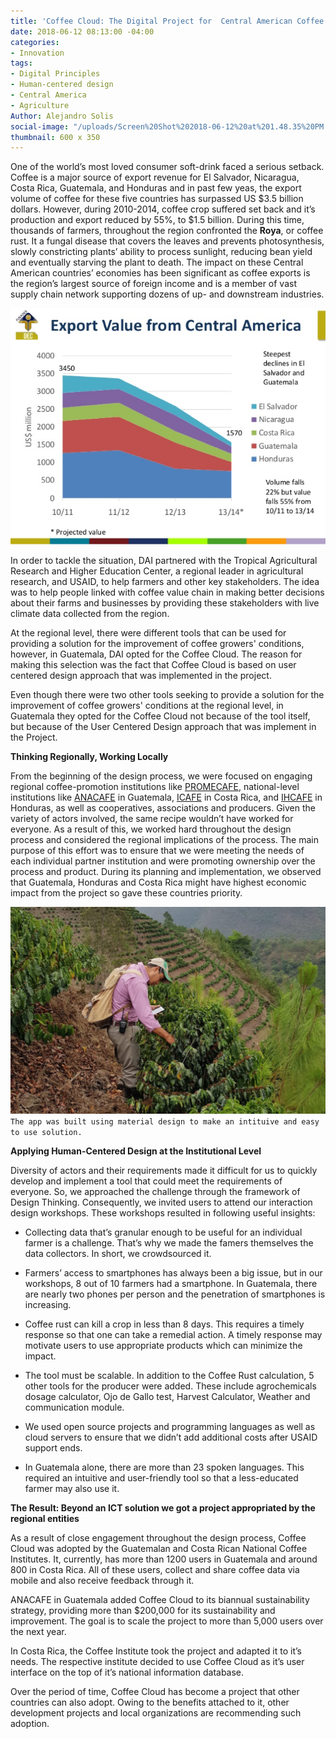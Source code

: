 ```yaml
---
title: 'Coffee Cloud: The Digital Project for  Central American Coffee Growers'
date: 2018-06-12 08:13:00 -04:00
categories:
- Innovation
tags:
- Digital Principles
- Human-centered design
- Central America
- Agriculture
Author: Alejandro Solis
social-image: "/uploads/Screen%20Shot%202018-06-12%20at%201.48.35%20PM.png"
thumbnail: 600 x 350
---
```


One of the world’s most loved consumer soft-drink faced a serious setback. Coffee is a major source of export revenue for El Salvador, Nicaragua, Costa Rica, Guatemala, and Honduras and in past few yeas, the export volume of coffee for these five countries has surpassed US $3.5 billion dollars. However, during 2010-2014, coffee crop suffered set back and it’s production and export reduced by 55%, to $1.5 billion. During this time, thousands of farmers, throughout the region confronted the **Roya**, or coffee rust. It a fungal disease that covers the leaves and prevents photosynthesis, slowly constricting plants’ ability to process sunlight, reducing bean yield and eventually starving the plant to death. The impact on these Central American countries’ economies has been significant as coffee exports is the region’s largest source of foreign income and is a member of vast supply chain network supporting dozens of up- and downstream industries.

<!--more-->
![chart-export.png](/uploads/chart-export.png)

In order to tackle the situation, DAI partnered with the Tropical Agricultural Research and Higher Education Center, a regional leader in agricultural research, and USAID, to help farmers and other key stakeholders. The idea was to help people linked with coffee value chain in making better decisions about their farms and businesses by providing these stakeholders with live climate data collected from the region.

At the regional level, there were different tools that can be used for providing a solution for the improvement of coffee growers' conditions, however, in Guatemala, DAI opted for the Coffee Cloud. The reason for making this selection was the fact that Coffee Cloud is based on user centered design approach that was implemented in the project.

Even though there were two other tools seeking to provide a solution for the improvement of coffee growers' conditions at the regional level, in Guatemala they opted for the Coffee Cloud not because of the tool itself, but because of the User Centered Design approach that was implement in the Project.

**Thinking Regionally, Working Locally**

From the beginning of the design process, we were focused on engaging regional coffee-promotion institutions like [PROMECAFE](http://promecafe.net/), national-level institutions like [ANACAFE](http://www.anacafe.org) in Guatemala, [ICAFE](http://www.icafe.cr) in Costa Rica, and [IHCAFE](http://www.ihcafe.hn/) in Honduras, as well as cooperatives, associations and producers. Given the variety of actors involved, the same recipe wouldn’t have worked for everyone. As a result of this, we worked hard throughout the design process and considered the regional implications of the process. The main purpose of this effort was to ensure that we were meeting the needs of each individual partner institution and were promoting ownership over the process and product. During its planning and implementation, we observed that Guatemala, Honduras and Costa Rica might have highest economic impact from the project so gave these countries priority.

![5b2023af0e6f1a4882993938.png](/uploads/5b2023af0e6f1a4882993938.png)
`The app was built using material design to make an intituive and easy to use solution.`

**Applying Human-Centered Design at the Institutional Level**

Diversity of actors and their requirements made it difficult for us to quickly develop and implement a tool that could meet the requirements of everyone. So, we approached the challenge through the framework of Design Thinking. Consequently, we invited users to attend our interaction design workshops. These workshops resulted in following useful insights:

* Collecting data that’s granular enough to be useful for an individual farmer is a challenge. That’s why we made the famers themselves the data collectors. In short, we crowdsourced it.

* Farmers’ access to smartphones has always been a big issue, but in our workshops, 8 out of 10 farmers had a smartphone. In Guatemala, there are nearly two phones per person and the penetration of smartphones is increasing.

* Coffee rust can kill a crop in less than 8 days. This requires a timely response so that one can take a remedial action. A timely response may motivate users to use appropriate products which can minimize the impact.

* The tool must be scalable. In addition to the Coffee Rust calculation, 5 other tools for the producer were added. These include agrochemicals dosage calculator, Ojo de Gallo test, Harvest Calculator, Weather and communication module.

* We used open source projects and programming languages as well as cloud servers to ensure that we didn’t add additional costs after USAID support ends.

* In Guatemala alone, there are more than 23 spoken languages. This required an intuitive and user-friendly tool so that a less-educated farmer may also use it.

**The Result: Beyond an ICT solution we got a project appropriated by the regional entities**

As a result of close engagement throughout the design process, Coffee Cloud was adopted by the Guatemalan and Costa Rican National Coffee Institutes. It, currently, has more than 1200 users in Guatemala and around 800 in Costa Rica. All of these users, collect and share coffee data via mobile and also receive feedback through it.

ANACAFE in Guatemala added Coffee Cloud to its biannual sustainability strategy, providing more than $200,000 for its sustainability and improvement. The goal is to scale the project to more than 5,000 users over the next year.

In Costa Rica, the Coffee Institute took the project and adapted it to it’s needs. The respective institute decided to use Coffee Cloud as it’s user interface on the top of it’s national information database.

Over the period of time, Coffee Cloud has become a project that other countries can also adopt. Owing to the benefits attached to it, other development projects and local organizations are recommending such adoption.